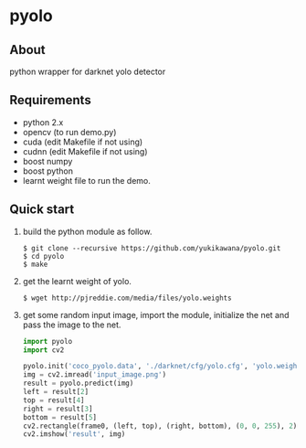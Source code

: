 # pyolo
## About
python wrapper for darknet yolo detector

## Requirements
* python 2.x
* opencv (to run demo.py)
* cuda (edit Makefile if not using)
* cudnn (edit Makefile if not using)
* boost numpy
* boost python
* learnt weight file to run the demo.

## Quick start
1. build the python module as follow.  
     ```
     $ git clone --recursive https://github.com/yukikawana/pyolo.git  
     $ cd pyolo  
     $ make  
    ```
    
2. get the learnt weight of yolo. 
     ```
     $ wget http://pjreddie.com/media/files/yolo.weights
     ```
     
3. get some random input image, import the module, initialize the net and pass the image to the net.
     ```python
     import pyolo
     import cv2
     
     pyolo.init('coco_pyolo.data', './darknet/cfg/yolo.cfg', 'yolo.weights')
     img = cv2.imread('input_image.png')
     result = pyolo.predict(img)
     left = result[2]
     top = result[4]
     right = result[3]
     bottom = result[5]
     cv2.rectangle(frame0, (left, top), (right, bottom), (0, 0, 255), 2)
     cv2.imshow('result', img)
     ```

